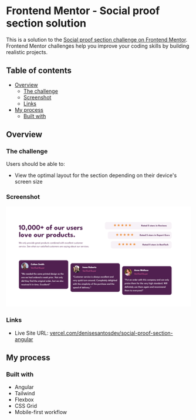 # Frontend Mentor - Social proof section solution

This is a solution to the [Social proof section challenge on Frontend Mentor](https://www.frontendmentor.io/challenges/social-proof-section-6e0qTv_bA). Frontend Mentor challenges help you improve your coding skills by building realistic projects. 

## Table of contents

- [Overview](#overview)
  - [The challenge](#the-challenge)
  - [Screenshot](#screenshot)
  - [Links](#links)
- [My process](#my-process)
  - [Built with](#built-with)

## Overview

### The challenge

Users should be able to:

- View the optimal layout for the section depending on their device's screen size

### Screenshot

![](./src/assets/screenshot.png)

### Links

- Live Site URL: [vercel.com/denisesantosdev/social-proof-section-angular](https://vercel.com/denisesantosdev/social-proof-section-angular)

## My process

### Built with

- Angular
- Tailwind
- Flexbox
- CSS Grid
- Mobile-first workflow

